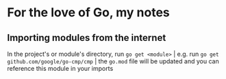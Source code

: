 # For the love of Go, my notes

## Importing modules from the internet

In the project's or module's directory, run `go get <module>`
| e.g. run `go get github.com/google/go-cmp/cmp`
| the `go.mod` file will be updated and you can reference this module in your imports
